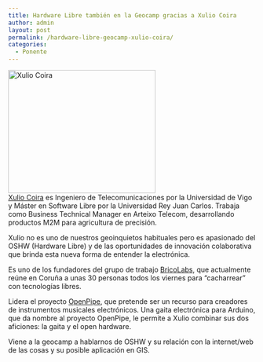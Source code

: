 ```yaml
---
title: Hardware Libre también en la Geocamp gracias a Xulio Coira
author: admin
layout: post
permalink: /hardware-libre-geocamp-xulio-coira/
categories:
  - Ponente
---
```

[<img src="{{ root_url }}/images/2013/06/xuliocoira-300x251.jpg" alt="Xulio Coira" width="300" height="251" class="aligncenter size-medium wp-image-395" />][1]  
[Xulio Coira][1] es Ingeniero de Telecomunicaciones por la Universidad de Vigo y Máster en Software Libre por la Universidad Rey Juan Carlos. Trabaja como Business Technical Manager en Arteixo Telecom, desarrollando productos M2M para agricultura de precisión.

Xulio no es uno de nuestros geoinquietos habituales pero es apasionado del OSHW (Hardware Libre) y de las oportunidades de innovación colaborativa que brinda esta nueva forma de entender la electrónica.

Es uno de los fundadores del grupo de trabajo [BricoLabs][2], que actualmente reúne en Coruña a unas 30 personas todos los viernes para &#8220;cacharrear&#8221; con tecnologías libres.

Lidera el proyecto [OpenPipe][3], que pretende ser un recurso para creadores de instrumentos musicales electrónicos. Una gaita electrónica para Arduino, que da nombre al proyecto OpenPipe, le permite a Xulio combinar sus dos aficiones: la gaita y el open hardware.

Viene a la geocamp a hablarnos de OSHW y su relación con la internet/web de las cosas y su posible aplicación en GIS.

 [1]: https://twitter.com/xulioc
 [2]: http://bricolabs.cc/
 [3]: http://openpipe.cc/
